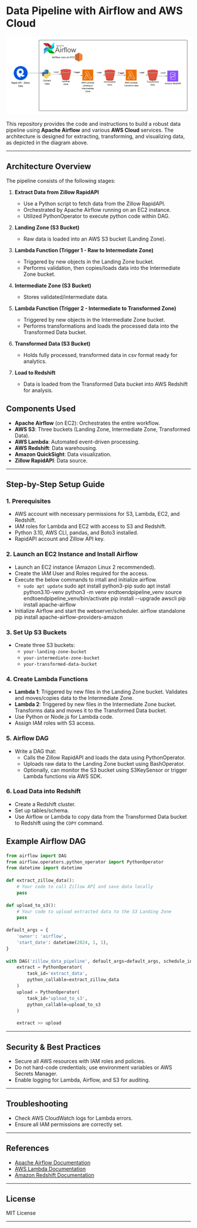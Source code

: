 # Data Pipeline with Airflow and AWS Cloud

![airflow-data-pipeline](./airflow-data-pipeline.png)

This repository provides the code and instructions to build a robust data pipeline using **Apache Airflow**  and various **AWS Cloud** services. The architecture is designed for extracting, transforming, and visualizing data, as depicted in the diagram above.

---

## Architecture Overview

The pipeline consists of the following stages:

1. **Extract Data from Zillow RapidAPI**
   - Use a Python script to fetch data from the Zillow RapidAPI.
   - Orchestrated by Apache Airflow running on an EC2 instance.
   - Utilized PythonOperator to execute python code within DAG.

2. **Landing Zone (S3 Bucket)**
   - Raw data is loaded into an AWS S3 bucket (Landing Zone).

3. **Lambda Function (Trigger 1 - Raw to Intermediate Zone)**
   - Triggered by new objects in the Landing Zone bucket.
   - Performs validation, then copies/loads data into the Intermediate Zone bucket.

4. **Intermediate Zone (S3 Bucket)**
   - Stores validated/intermediate data.

5. **Lambda Function (Trigger 2 - Intermediate to Transformed Zone)**
   - Triggered by new objects in the Intermediate Zone bucket.
   - Performs transformations and loads the processed data into the Transformed Data bucket.

6. **Transformed Data (S3 Bucket)**
   - Holds fully processed, transformed data in csv format ready for analytics.

7. **Load to Redshift**
   - Data is loaded from the Transformed Data bucket into AWS Redshift for analysis.

## Components Used

- **Apache Airflow** (on EC2): Orchestrates the entire workflow.
- **AWS S3**: Three buckets (Landing Zone, Intermediate Zone, Transformed Data).
- **AWS Lambda**: Automated event-driven processing.
- **AWS Redshift**: Data warehousing.
- **Amazon QuickSight**: Data visualization.
- **Zillow RapidAPI**: Data source.

---

## Step-by-Step Setup Guide

### 1. Prerequisites

- AWS account with necessary permissions for S3, Lambda, EC2, and Redshift.
- IAM roles for Lambda and EC2 with access to S3 and Redshift.
- Python 3.10, AWS CLI, pandas, and Boto3 installed.
- RapidAPI account and Zillow API key.

### 2. Launch an EC2 Instance and Install Airflow

- Launch an EC2 instance (Amazon Linux 2 recommended).
- Create the IAM User and Roles required for the access.
- Execute the below commands to intall and initialize airflow.
	- `sudo apt update`
				  sudo apt install python3-pip
				  sudo apt install python3.10-venv
				  python3 -m venv endtoendpipeline_venv
				  source endtoendpipeline_venv/bin/activate
				  pip install --upgrade awscli
				  pip install apache-airflow
- Initialize Airflow and start the webserver/scheduler.
              airflow standalone
				  pip install apache-airflow-providers-amazon

### 3. Set Up S3 Buckets

- Create three S3 buckets:
  - `your-landing-zone-bucket`
  - `your-intermediate-zone-bucket`
  - `your-transformed-data-bucket`

### 4. Create Lambda Functions

- **Lambda 1**: Triggered by new files in the Landing Zone bucket. Validates and moves/copies data to the Intermediate Zone.
- **Lambda 2**: Triggered by new files in the Intermediate Zone bucket. Transforms data and moves it to the Transformed Data bucket.
- Use Python or Node.js for Lambda code.
- Assign IAM roles with S3 access.

### 5. Airflow DAG

- Write a DAG that:
  - Calls the Zillow RapidAPI and loads the data using PythonOperator.
  - Uploads raw data to the Landing Zone bucket using BashOperator.
  - Optionally, can monitor the S3 bucket using S3KeySensor or trigger Lambda functions via AWS SDK.

### 6. Load Data into Redshift

- Create a Redshift cluster.
- Set up tables/schema.
- Use Airflow or Lambda to copy data from the Transformed Data bucket to Redshift using the `COPY` command.



## Example Airflow DAG

```python
from airflow import DAG
from airflow.operators.python_operator import PythonOperator
from datetime import datetime

def extract_zillow_data():
    # Your code to call Zillow API and save data locally
    pass

def upload_to_s3():
    # Your code to upload extracted data to the S3 Landing Zone
    pass

default_args = {
    'owner': 'airflow',
    'start_date': datetime(2024, 1, 1),
}

with DAG('zillow_data_pipeline', default_args=default_args, schedule_interval='@daily') as dag:
    extract = PythonOperator(
        task_id='extract_data',
        python_callable=extract_zillow_data
    )
    upload = PythonOperator(
        task_id='upload_to_s3',
        python_callable=upload_to_s3
    )

    extract >> upload
```

---

## Security & Best Practices

- Secure all AWS resources with IAM roles and policies.
- Do not hard-code credentials; use environment variables or AWS Secrets Manager.
- Enable logging for Lambda, Airflow, and S3 for auditing.

---

## Troubleshooting

- Check AWS CloudWatch logs for Lambda errors.
- Ensure all IAM permissions are correctly set.

---

## References

- [Apache Airflow Documentation](https://airflow.apache.org/docs/)
- [AWS Lambda Documentation](https://docs.aws.amazon.com/lambda/latest/dg/welcome.html)
- [Amazon Redshift Documentation](https://docs.aws.amazon.com/redshift/)

---


## License

MIT License

---
